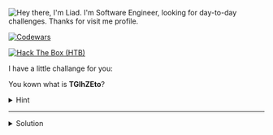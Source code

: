 ![Hey there, I'm Liad. I'm Software Engineer, looking for day-to-day challenges. Thanks for visit me profile.](https://github.com/LiadKh/LiadKh/raw/master/bio.gif)

[![Codewars](https://www.codewars.com/users/TGlhZEto/badges/large)](https://www.codewars.com/users/TGlhZEto)

[![Hack The Box (HTB)](https://www.hackthebox.eu/badge/image/424637)](https://app.hackthebox.eu/profile/424637)

I have a little challange for you:

You kown what is **TGlhZEto**?

<details>
<summary>
Hint  
</summary>
 <p>
   
   Did you try to decode this?
</p>
</details>

___

<details>
<summary>
Solution  
</summary>
 <p>

### Code

```python
#!/usr/bin/python3
import base64
print(base64.b64decode("TGlhZEto"))
```

___

### Output
> LiadKh


You don't believe me, check this link [CyberChef](https://gchq.github.io/CyberChef/#recipe=From_Base64('A-Za-z0-9%2B/%3D',true)&input=VEdsaFpFdG8)

Cheers!

LiadKh
</p>
</details>

